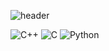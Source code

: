 ![header](https://capsule-render.vercel.app/api?type=rect&color=auto&height=180&section=header&text=TERSHIRE:%20Control%20and%20Computer%20Vision&fontSize=38)

![C++](https://img.shields.io/badge/C++-00599C.svg?&style=for-the-badge&logo=cplusplus&logoColor=white)
![C](https://img.shields.io/badge/C-A8B9CC.svg?&style=for-the-badge&logo=c&logoColor=white)
![Python](https://img.shields.io/badge/C-3776AB.svg?&style=for-the-badge&logo=python&logoColor=white)
